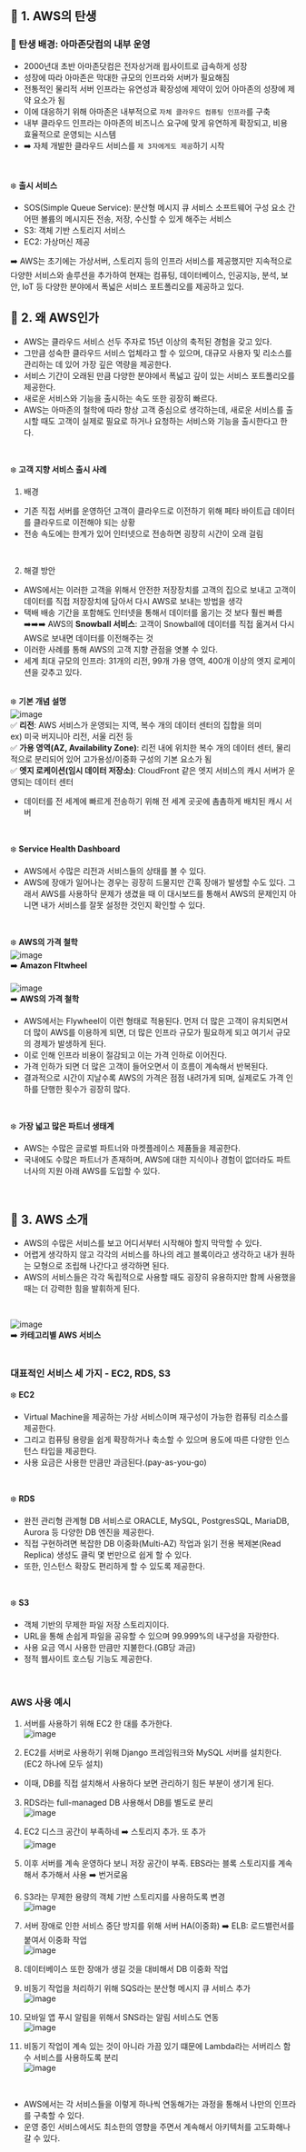 ## 🚀 1. AWS의 탄생
### 🔷 탄생 배경: 아마존닷컴의 내부 운영
- 2000년대 초반 아마존닷컴은 전자상거래 윕사이트로 급속하게 성장
- 성장에 따라 아마존은 막대한 규모의 인프라와 서버가 필요해짐
- 전통적인 물리적 서버 인프라는 유연성과 확장성에 제약이 있어 아마존의 성장에 제약 요소가 됨
- 이에 대응하기 위해 아마존은 내부적으로 `자체 클라우드 컴퓨팅 인프라`를 구축
- 내부 클라우드 인프라는 아마존의 비즈니스 요구에 맞게 유연하게 확장되고, 비용 효율적으로 운영되는 시스템
- ➡️ 자체 개발한 클라우드 서비스를 `제 3자에게도 제공`하기 시작
<br/>

❄️ **출시 서비스**
- SOS(Simple Queue Service): 분산형 메시지 큐 서비스
  소프트웨어 구성 요소 간 어떤 볼륨의 메시지든 전송, 저장, 수신할 수 있게 해주는 서비스
- S3: 객체 기반 스토리지 서비스
- EC2: 가상머신 제공

➡️ AWS는 초기에는 가상서버, 스토리지 등의 인프라 서비스를 제공했지만 지속적으로 다양한 서비스와 솔루션을 추가하여 현재는 컴퓨팅, 데이터베이스, 인공지능, 분석, 보안, IoT 등 다양한 분야에서 폭넓은 서비스 포트폴리오를 제공하고 있다.
<br/>

## 🚀 2. 왜 AWS인가
- AWS는 클라우드 서비스 선두 주자로 15년 이상의 축적된 경험을 갖고 있다.
- 그만큼 성숙한 클라우드 서비스 업체라고 할 수 있으며, 대규모 사용자 및 리소스를 관리하는 데 있어 가장 깊은 역량을 제공한다.
- 서비스 기간이 오래된 만큼 다양한 분야에서 폭넓고 깊이 있는 서비스 포트폴리오를 제공한다.
- 새로운 서비스와 기능을 출시하는 속도 또한 굉장히 빠르다.
- AWS는 아마존의 철학에 따라 항상 고객 중심으로 생각하는데, 새로운 서비스를 출시할 때도 고객이 실제로 필요로 하거나 요청하는 서비스와 기능을 출시한다고 한다.
<br/>

❄️ **고객 지향 서비스 출시 사례**
1. 배경
- 기존 직접 서버를 운영하던 고객이 클라우드로 이전하기 위해 페타 바이트급 데이터를 클라우드로 이전해야 되는 상황
- 전송 속도에는 한계가 있어 인터넷으로 전송하면 굉장히 시간이 오래 걸림
<br/>

2. 해결 방안
- AWS에서는 이러한 고객을 위해서 안전한 저장장치를 고객의 집으로 보내고 고객이 데이터를 직접 저장장치에 담아서 다시 AWS로 보내는 방법을 생각
- 택배 배송 기간을 포함해도 인터넷을 통해서 데이터를 옮기는 것 보다 훨씬 빠름</br>
➡️➡️➡️ AWS의 **Snowball 서비스**: 고객이 Snowball에 데이터를 직접 옮겨서 다시 AWS로 보내면 데이터를 이전해주는 것
- 이러한 사례를 통해 AWS의 고객 지향 관점을 엿볼 수 있다.
- 세계 최대 규모의 인프라: 31개의 리전, 99개 가용 영역, 400개 이상의 엣지 로케이션을 갖추고 있다.
<br/><br/>

❄️ **기본 개념 설명** 
<br/>
![image](https://github.com/user-attachments/assets/7451729d-b781-47ea-a41d-d5b9570e1ea7)
<br/>
✅ **리전**: AWS 서비스가 운영되는 지역, 복수 개의 데이터 센터의 집합을 의미 <br/>
  ex) 미국 버지니아 리전, 서울 리전 등
<br/>
✅ **가용 영역(AZ, Availability Zone)**: 리전 내에 위치한 복수 개의 데이터 센터, 물리적으로 분리되어 있어 고가용성/이중화 구성의 기본 요소가 됨<br/>
✅ **엣지 로케이션(임시 데이터 저장소)**: CloudFront 같은 엣지 서비스의 캐시 서버가 운영되는 데이터 센터   
  - 데이터를 전 세계에 빠르게 전송하기 위해 전 세계 곳곳에 촘촘하게 배치된 캐시 서버
<br/>

❄️ **Service Health Dashboard**
- AWS에서 수많은 리전과 서비스들의 상태를 볼 수 있다.
- AWS에 장애가 일어나는 경우는 굉장히 드물지만 간혹 장애가 발생할 수도 있다. 그래서 AWS를 사용하닥 문제가 생겼을 때 이 대시보드를 통해서 AWS의 문제인지 아니면 내가 서비스를 잘못 설정한 것인지 확인할 수 있다.
<br/>

❄️ **AWS의 가격 철학** <br/>
![image](https://github.com/user-attachments/assets/d34f6f87-1824-4250-b0bb-6f12655df45e) </br>
➡️ **Amazon Fltwheel** <br/>
</br>
![image](https://github.com/user-attachments/assets/83d69287-8b74-4b18-8ed1-dba0d29cd807) </br>
➡️ **AWS의 가격 철학** <br/>

- AWS에서는 Flywheel이 이런 형태로 적용된다. 먼저 더 많은 고객이 유치되면서 더 많이 AWS를 이용하게 되면, 더 많은 인프라 규모가 필요하게 되고 여기서 규모의 경제가 발생하게 된다.
- 이로 인해 인프라 비용이 절감되고 이는 가격 인하로 이어진다.
- 가격 인하가 되면 더 많은 고객이 들어오면서 이 흐름이 계속해서 반복된다.
- 결과적으로 시간이 지날수록 AWS의 가격은 점점 내려가게 되며, 실제로도 가격 인하를 단행한 횟수가 굉장히 많다.
<br/>

❄️ **가장 넓고 많은 파트너 생태계**
- AWS는 수많은 글로벌 파트너와 마켓플레이스 제품들을 제공한다.
- 국내에도 수많은 파트너가 존재하며, AWS에 대한 지식이나 경험이 없더라도 파트너사의 지원 아래 AWS를 도입할 수 있다.
<br/>

## 🚀 3. AWS 소개
- AWS의 수많은 서비스를 보고 어디서부터 시작해야 할지 막막할 수 있다.
- 어렵게 생각하지 않고 각각의 서비스를 하나의 레고 블록이라고 생각하고 내가 원하는 모형으로 조립해 나간다고 생각하면 된다.
- AWS의 서비스들은 각각 독립적으로 사용할 때도 굉장히 유용하지만 함께 사용했을 때는 더 강력한 힘을 발휘하게 된다.
<br/>

![image](https://github.com/user-attachments/assets/4d53954d-460b-46e0-b604-1504d5cd6a74) <br/>
➡️ **카테고리별 AWS 서비스**
<br/>
<br/>
### **대표적인 서비스 세 가지 - EC2, RDS, S3**
❄️ **EC2** 
- Virtual Machine을 제공하는 가상 서비스이며 재구성이 가능한 컴퓨팅 리소스를 제공한다.
- 그리고 컴퓨팅 용량을 쉽게 확장하거나 축소할 수 있으며 용도에 따른 다양한 인스턴스 타입을 제공한다.
- 사용 요금은 사용한 만큼만 과금된다.(pay-as-you-go)
<br/>

❄️ **RDS** 
- 완전 관리형 관계형 DB 서비스로 ORACLE, MySQL, PostgresSQL, MariaDB, Aurora 등 다양한 DB 엔진을 제공한다.
- 직접 구현하려면 복잡한 DB 이중화(Multi-AZ) 작업과 읽기 전용 복제본(Read Replica) 생성도 클릭 몇 번만으로 쉽게 할 수 있다.
- 또한, 인스턴스 확장도 편리하게 할 수 있도록 제공한다.
<br/>

❄️ **S3**
- 객체 기반의 무제한 파일 저장 스토리지이다.
- URL을 통해 손쉽게 파일을 공유할 수 있으며 99.999%의 내구성을 자랑한다.
- 사용 요금 역시 사용한 만큼만 지불한다.(GB당 과금)
- 정적 웹사이트 호스팅 기능도 제공한다.
<br/>

### AWS 사용 예시
1. 서버를 사용하기 위해 EC2 한 대를 추가한다. <br/>
![image](https://github.com/user-attachments/assets/bc954eb3-c2e8-440f-bbca-690950657336) <br/>

2. EC2를 서버로 사용하기 위해 Django 프레임워크와 MySQL 서버를 설치한다.(EC2 하나에 모두 설치)
- 이때, DB를 직접 설치해서 사용하다 보면 관리하기 힘든 부분이 생기게 된다.

3. RDS라는 full-managed DB 사용해서 DB를 별도로 분리<br/>
![image](https://github.com/user-attachments/assets/acd40a70-d99f-4044-a972-566025a5f413) <br/>

4. EC2 디스크 공간이 부족하네 ➡️ 스토리지 추가. 또 추가 <br/>
![image](https://github.com/user-attachments/assets/48f204ac-6f8c-49ce-8ef2-133fdfcbaa5f) <br/>

5. 이후 서버를 계속 운영하다 보니 저장 공간이 부족. EBS라는 블록 스토리지를 계속해서 추가해서 사용 ➡️ 번거로움
6. S3라는 무제한 용량의 객체 기반 스토리지를 사용하도록 변경 <br/>
![image](https://github.com/user-attachments/assets/e4bb3c83-8307-48e4-97f2-5b8a67d844fd) <br/>

7. 서버 장애로 인한 서비스 중단 방지를 위해 서버 HA(이중화) ➡️ ELB: 로드밸런서를 붙여서 이중화 작업 <br/>
![image](https://github.com/user-attachments/assets/627583b0-be57-4749-b6d6-580c4d5dfae6)

8. 데이터베이스 또한 장애가 생길 것을 대비해서 DB 이중화 작업
9. 비동기 작업을 처리하기 위해 SQS라는 분산형 메시지 큐 서비스 추가 <br/>
![image](https://github.com/user-attachments/assets/0bfb4998-9b9e-4138-a62d-60a266494589) <br/>

10. 모바일 앱 푸시 알림을 위해서 SNS라는 알림 서비스도 연동 <br/>
![image](https://github.com/user-attachments/assets/bc87c7da-c212-4987-b28f-cb7e841a4176) <br/>

11. 비동기 작업이 계속 있는 것이 아니라 가끔 있기 떄문에 Lambda라는 서버리스 함수 서비스를 사용하도록 분리 <br/>
![image](https://github.com/user-attachments/assets/b62ff9b0-9aaa-490b-a51c-38ec89909f4e)<br/>

<br/>

- AWS에서는 각 서비스들을 이렇게 하나씩 연동해가는 과정을 통해서 나만의 인프라를 구축할 수 있다.
- 운영 중인 서비스에서도 최소한의 영향을 주면서 계속해서 아키텍처를 고도화해나갈 수 있다.
<br/>
